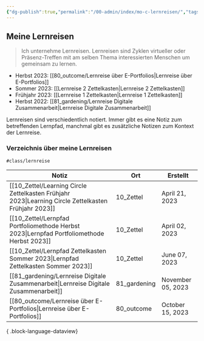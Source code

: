```yaml
---
{"dg-publish":true,"permalink":"/00-admin/index/mo-c-lernreisen/","tags":["class/index"],"noteIcon":""}
---
```


## Meine Lernreisen 
> Ich unternehme Lernreisen. Lernreisen sind Zyklen virtueller oder Präsenz-Treffen mit am selben Thema interessierten Menschen um gemeinsam zu lernen.

- Herbst 2023: [[80_outcome/Lernreise über E-Portfolios\|Lernreise über E-Portfolios]]
- Sommer 2023: [[Lernreise 2 Zettelkasten\|Lernreise 2 Zettelkasten]]
- Frühjahr 2023: [[Lernreise 1 Zettelkasten\|Lernreise 1 Zettelkasten]]
- Herbst 2022: [[81_gardening/Lernreise Digitale Zusammenarbeit\|Lernreise Digitale Zusammenarbeit]]

Lernreisen sind verschiedentlich notiert. Immer gibt es eine Notiz zum betreffenden Lernpfad, manchmal gibt es zusätzliche Notizen zum Kontext der Lernreise.

### Verzeichnis über meine Lernreisen
`#class/lernreise`

| Notiz                                                                                                   | Ort          | Erstellt          |
| ------------------------------------------------------------------------------------------------------- | ------------ | ----------------- |
| [[10_Zettel/Learning Circle Zettelkasten Frühjahr 2023\|Learning Circle Zettelkasten Frühjahr 2023]] | 10_Zettel    | April 21, 2023    |
| [[10_Zettel/Lernpfad Portfoliomethode Herbst 2023\|Lernpfad Portfoliomethode Herbst 2023]]           | 10_Zettel    | April 02, 2023    |
| [[10_Zettel/Lernpfad Zettelkasten Sommer 2023\|Lernpfad Zettelkasten Sommer 2023]]                   | 10_Zettel    | June 07, 2023     |
| [[81_gardening/Lernreise Digitale Zusammenarbeit\|Lernreise Digitale Zusammenarbeit]]                | 81_gardening | November 05, 2023 |
| [[80_outcome/Lernreise über E-Portfolios\|Lernreise über E-Portfolios]]                              | 80_outcome   | October 15, 2023  |

{ .block-language-dataview}

